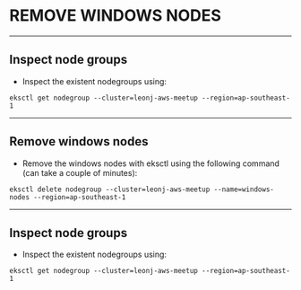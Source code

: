 # REMOVE WINDOWS NODES
---

## Inspect node groups

 - Inspect the existent nodegroups using:
```
eksctl get nodegroup --cluster=leonj-aws-meetup --region=ap-southeast-1
```

---

## Remove windows nodes

 - Remove the windows nodes with eksctl using the following command (can take a couple of minutes):
```
eksctl delete nodegroup --cluster=leonj-aws-meetup --name=windows-nodes --region=ap-southeast-1
```

---

## Inspect node groups

 - Inspect the existent nodegroups using:
```
eksctl get nodegroup --cluster=leonj-aws-meetup --region=ap-southeast-1
```


